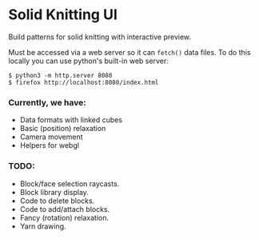 # Solid Knitting UI
Build patterns for solid knitting with interactive preview.

Must be accessed via a web server so it can `fetch()` data files. To do this locally you can use python's built-in web server:
```
$ python3 -m http.server 8080
$ firefox http://localhost:8080/index.html
```


### Currently, we have:
- Data formats with linked cubes
- Basic (position) relaxation
- Camera movement
- Helpers for webgl

### TODO:
- Block/face selection raycasts.
- Block library display.
- Code to delete blocks.
- Code to add/attach blocks.
- Fancy (rotation) relaxation.
- Yarn drawing.
